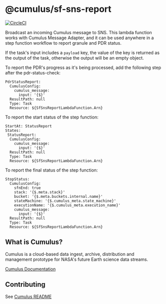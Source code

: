 # @cumulus/sf-sns-report

[![CircleCI](https://circleci.com/gh/cumulus-nasa/cumulus.svg?style=svg)](https://circleci.com/gh/cumulus-nasa/cumulus)

Broadcast an incoming Cumulus message to SNS.  This lambda function works with Cumulus Message Adapter, and it can be used anywhere in a step function workflow to report granule and PDR status.

If the task's input includes a `payload` key, the value of the key is returned as the output of the task, otherwise the output will be an empty object.

To report the PDR's progress as it's being processed, add the following step after the pdr-status-check:

    PdrStatusReport:
      CumulusConfig:
        cumulus_message:
          input: '{$}'
      ResultPath: null
      Type: Task
      Resource: ${SfSnsReportLambdaFunction.Arn}

To report the start status of the step function:

    StartAt: StatusReport
    States:
     StatusReport:
      CumulusConfig:
        cumulus_message:
          input: '{$}'
      ResultPath: null
      Type: Task
      Resource: ${SfSnsReportLambdaFunction.Arn}

To report the final status of the step function:

    StopStatus:
      CumulusConfig:
        sfnEnd: true
        stack: '{$.meta.stack}'
        bucket: '{$.meta.buckets.internal.name}'
        stateMachine: '{$.cumulus_meta.state_machine}'
        executionName: '{$.cumulus_meta.execution_name}'
        cumulus_message:
          input: '{$}'
      ResultPath: null
      Type: Task
      Resource: ${SfSnsReportLambdaFunction.Arn}

## What is Cumulus?

Cumulus is a cloud-based data ingest, archive, distribution and management prototype for NASA's future Earth science data streams.

[Cumulus Documentation](https://cumulus-nasa.github.io/)

## Contributing

See [Cumulus README](https://github.com/cumulus-nasa/cumulus/blob/master/README.md#installing-and-deploying)
